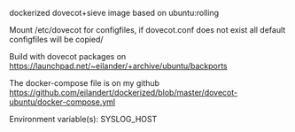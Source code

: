 dockerized dovecot+sieve image based on ubuntu:rolling

Mount /etc/dovecot for configfiles, if dovecot.conf does not exist all default configfiles will be copied/

Build with dovecot packages on https://launchpad.net/~eilander/+archive/ubuntu/backports

The docker-compose file is on my github https://github.com/eilandert/dockerized/blob/master/dovecot-ubuntu/docker-compose.yml

Environment variable(s):
SYSLOG_HOST
